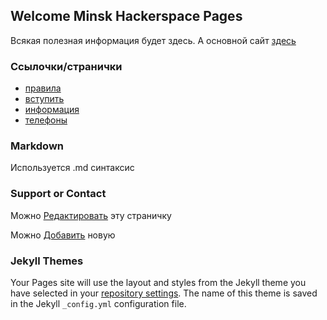 ## Welcome Minsk Hackerspace Pages

Всякая полезная информация будет здесь.
А основной сайт [здесь](https://hackerspace.by)

### Ссылочки/странички

- [правила](rules.md)
- [вступить](join.md)
- [информация](info.md)
- [телефоны](tel.md)



### Markdown

Используется .md синтаксис

### Support or Contact

Можно [Редактировать](https://github.com/minsk-hackerspace/minsk-hackerspace.github.io/edit/master/README.md) эту страничку

Можно [Добавить](https://github.com/minsk-hackerspace/minsk-hackerspace.github.io/new/master) новую

### Jekyll Themes

Your Pages site will use the layout and styles from the Jekyll theme you have selected in your [repository settings](https://github.com/minsk-hackerspace/minsk-hackerspace.github.io/settings). The name of this theme is saved in the Jekyll `_config.yml` configuration file.
